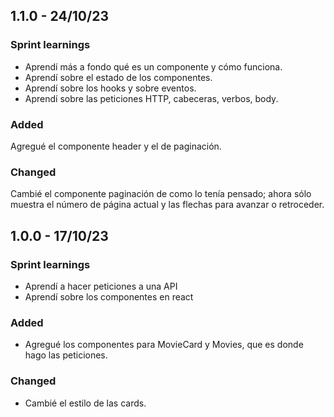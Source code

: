 ## 1.1.0 - 24/10/23

### Sprint learnings

- Aprendí más a fondo qué es un componente y cómo funciona.
- Aprendí sobre el estado de los componentes.
- Aprendí sobre los hooks y sobre eventos.
- Aprendí sobre las peticiones HTTP, cabeceras, verbos, body. 

### Added

Agregué el componente header y el de paginación. 

### Changed

Cambié el componente paginación de como lo tenía pensado; ahora sólo muestra el número de página actual y las flechas para avanzar o retroceder.


## 1.0.0 - 17/10/23

### Sprint learnings
- Aprendí a hacer peticiones a una API
- Aprendí sobre los componentes en react

### Added 
- Agregué los componentes para MovieCard y Movies, que es donde hago las peticiones.

### Changed
- Cambié el estilo de las cards. 